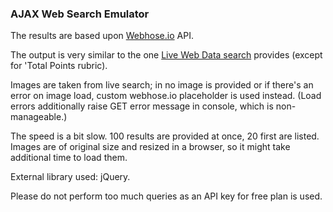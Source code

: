 ### AJAX Web Search Emulator

The results are based upon [Webhose.io](https://webhose.io/) API.

The output is very similar to the one [Live Web Data search](https://webhose.io/api) provides (except for 'Total Points rubric).

Images are taken from live search; in no image is provided or if there's an error on image load, custom webhose.io placeholder is used instead. (Load errors additionally raise GET error message in console, which is non-manageable.)

The speed is a bit slow. 100 results are provided at once, 20 first are listed. Images are of original size and resized in a browser, so it might take additional time to load them.

External library used: jQuery.

Please do not perform too much queries as an API key for free plan is used.

